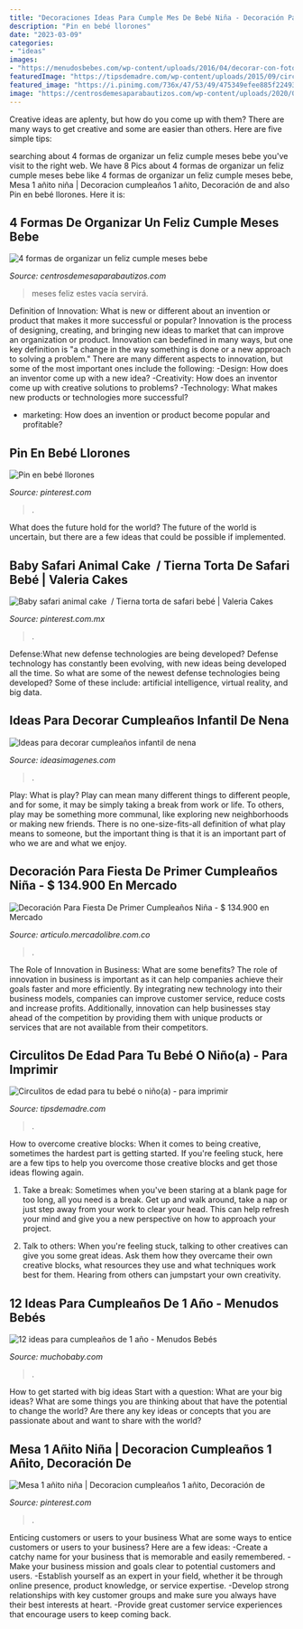 ```yaml
---
title: "Decoraciones Ideas Para Cumple Mes De Bebé Niña - Decoración Para Fiesta De Primer Cumpleaños Niña"
description: "Pin en bebé llorones"
date: "2023-03-09"
categories:
- "ideas"
images:
- "https://menudosbebes.com/wp-content/uploads/2016/04/decorar-con-fotos.jpg"
featuredImage: "https://tipsdemadre.com/wp-content/uploads/2015/09/circulo_nina01_ano.jpg"
featured_image: "https://i.pinimg.com/736x/47/53/49/475349efee885f2249363e110d2b5dc9.jpg?b=t"
image: "https://centrosdemesaparabautizos.com/wp-content/uploads/2020/07/feliz-cumple-meses-bebe-en-casa-.jpg"
---
```



Creative ideas are aplenty, but how do you come up with them? There are many ways to get creative and some are easier than others. Here are five simple tips: 

	

		
searching about 4 formas de organizar un feliz cumple meses bebe you've visit to the right web. We have 8 Pics about 4 formas de organizar un feliz cumple meses bebe like 4 formas de organizar un feliz cumple meses bebe, Mesa 1 añito niña | Decoracion cumpleaños 1 añito, Decoración de and also Pin en bebé llorones. Here it is:
		
    
## 4 Formas De Organizar Un Feliz Cumple Meses Bebe

<img loading=lazy src="https://centrosdemesaparabautizos.com/wp-content/uploads/2020/07/feliz-cumple-meses-bebe-en-casa-.jpg" onerror="this.onerror=null;this.src='https://tse2.mm.bing.net/th?id=OIP.SSlcm8g9c-qzd5FZwoE7BQAAAA&amp;pid=15.1';" alt="4 formas de organizar un feliz cumple meses bebe">

_Source: centrosdemesaparabautizos.com_

>meses feliz estes vacía servirá. 

	

Definition of Innovation: What is new or different about an invention or product that makes it more successful or popular?
Innovation is the process of designing, creating, and bringing new ideas to market that can improve an organization or product. Innovation can bedefined in many ways, but one key definition is "a change in the way something is done or a new approach to solving a problem." 
There are many different aspects to innovation, but some of the most important ones include the following: 
-Design: How does an inventor come up with a new idea? 
-Creativity: How does an inventor come up with creative solutions to problems? 
-Technology: What makes new products or technologies more successful? 
- marketing: How does an invention or product become popular and profitable?

    
## Pin En Bebé Llorones

<img loading=lazy src="https://i.pinimg.com/736x/91/c8/df/91c8df1ecf69aabad67826d3597f3d5b.jpg" onerror="this.onerror=null;this.src='https://tse2.mm.bing.net/th?id=OIP.1206xBaSD_3C0omeDY01JAHaJ3&amp;pid=15.1';" alt="Pin en bebé llorones">

_Source: pinterest.com_

>. 

	

What does the future hold for the world?
The future of the world is uncertain, but there are a few ideas that could be possible if implemented.

    
## Baby Safari Animal Cake ️ / Tierna Torta De Safari Bebé | Valeria Cakes

<img loading=lazy src="https://i.pinimg.com/736x/47/53/49/475349efee885f2249363e110d2b5dc9.jpg?b=t" onerror="this.onerror=null;this.src='https://tse1.mm.bing.net/th?id=OIP.1UHICyBITETV5p3dtluVIQHaK_&amp;pid=15.1';" alt="Baby safari animal cake ️ / Tierna torta de safari bebé | Valeria Cakes">

_Source: pinterest.com.mx_

>. 

	

Defense:What new defense technologies are being developed?
Defense technology has constantly been evolving, with new ideas being developed all the time. So what are some of the newest defense technologies being developed? Some of these include: artificial intelligence, virtual reality, and big data.

    
## Ideas Para Decorar Cumpleaños Infantil De Nena

<img loading=lazy src="https://ideasimagenes.com/wp-content/uploads/2017/07/IdeasNena11.jpg" onerror="this.onerror=null;this.src='https://tse2.mm.bing.net/th?id=OIP.2bFF675FlBjFfbC4d2_kIQHaK8&amp;pid=15.1';" alt="Ideas para decorar cumpleaños infantil de nena">

_Source: ideasimagenes.com_

>. 

	

Play: What is play?
Play can mean many different things to different people, and for some, it may be simply taking a break from work or life. To others, play may be something more communal, like exploring new neighborhoods or making new friends. There is no one-size-fits-all definition of what play means to someone, but the important thing is that it is an important part of who we are and what we enjoy.

    
## Decoración Para Fiesta De Primer Cumpleaños Niña - $ 134.900 En Mercado

<img loading=lazy src="https://http2.mlstatic.com/decoracion-para-fiesta-de-primer-cumpleanos-nina-D_NQ_NP_602721-MCO28535115803_102018-F.jpg" onerror="this.onerror=null;this.src='https://tse1.mm.bing.net/th?id=OIP.b9pPw9JAE1E9eTXIU3JrpwHaHa&amp;pid=15.1';" alt="Decoración Para Fiesta De Primer Cumpleaños Niña - $ 134.900 en Mercado">

_Source: articulo.mercadolibre.com.co_

>. 

	

The Role of Innovation in Business: What are some benefits?
The role of innovation in business is important as it can help companies achieve their goals faster and more efficiently. By integrating new technology into their business models, companies can improve customer service, reduce costs and increase profits. Additionally, innovation can help businesses stay ahead of the competition by providing them with unique products or services that are not available from their competitors.

    
## Circulitos De Edad Para Tu Bebé O Niño(a) - Para Imprimir

<img loading=lazy src="https://tipsdemadre.com/wp-content/uploads/2015/09/circulo_nina01_ano.jpg" onerror="this.onerror=null;this.src='https://tse3.mm.bing.net/th?id=OIP.zAeCJWxQhPXgjwlXMwpD-gHaJl&amp;pid=15.1';" alt="Circulitos de edad para tu bebé o niño(a) - para imprimir">

_Source: tipsdemadre.com_

>. 

	

How to overcome creative blocks:
When it comes to being creative, sometimes the hardest part is getting started. If you're feeling stuck, here are a few tips to help you overcome those creative blocks and get those ideas flowing again.
1. Take a break: Sometimes when you've been staring at a blank page for too long, all you need is a break. Get up and walk around, take a nap or just step away from your work to clear your head. This can help refresh your mind and give you a new perspective on how to approach your project.

2. Talk to others: When you're feeling stuck, talking to other creatives can give you some great ideas. Ask them how they overcame their own creative blocks, what resources they use and what techniques work best for them. Hearing from others can jumpstart your own creativity.


    
## 12 Ideas Para Cumpleaños De 1 Año - Menudos Bebés

<img loading=lazy src="https://menudosbebes.com/wp-content/uploads/2016/04/decorar-con-fotos.jpg" onerror="this.onerror=null;this.src='https://tse1.mm.bing.net/th?id=OIP.iki-sUaBi_kRzdrDkJYpUQHaDS&amp;pid=15.1';" alt="12 ideas para cumpleaños de 1 año - Menudos Bebés">

_Source: muchobaby.com_

>. 

	

How to get started with big ideas
Start with a question: What are your big ideas? 
What are some things you are thinking about that have the potential to change the world? Are there any key ideas or concepts that you are passionate about and want to share with the world?

    
## Mesa 1 Añito Niña | Decoracion Cumpleaños 1 Añito, Decoración De

<img loading=lazy src="https://i.pinimg.com/736x/3c/b7/d2/3cb7d257885ee02dc41cd05403a84e99--shabby-chic-birthday-ideas-cumpleaños.jpg" onerror="this.onerror=null;this.src='https://tse2.mm.bing.net/th?id=OIP.6uU17kIeiO7AvUN07tcT6gDbEd&amp;pid=15.1';" alt="Mesa 1 añito niña | Decoracion cumpleaños 1 añito, Decoración de">

_Source: pinterest.com_

>. 

	

Enticing customers or users to your business
What are some ways to entice customers or users to your business? Here are a few ideas: 
-Create a catchy name for your business that is memorable and easily remembered.
-Make your business mission and goals clear to potential customers and users. 
-Establish yourself as an expert in your field, whether it be through online presence, product knowledge, or service expertise. 
-Develop strong relationships with key customer groups and make sure you always have their best interests at heart. 
-Provide great customer service experiences that encourage users to keep coming back.

